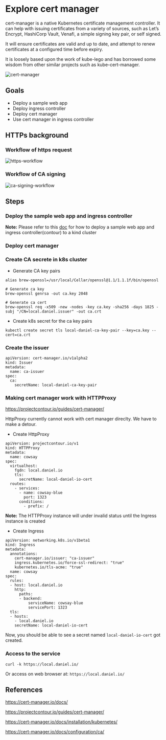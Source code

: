 # Explore cert manager
cert-manager is a native Kubernetes certificate management controller. It can help with issuing certificates from a variety of sources, such as Let’s Encrypt, HashiCorp Vault, Venafi, a simple signing key pair, or self signed.

It will ensure certificates are valid and up to date, and attempt to renew certificates at a configured time before expiry.

It is loosely based upon the work of kube-lego and has borrowed some wisdom from other similar projects such as kube-cert-manager.

![cert-manager](https://i.imgur.com/vaPg3bl.png)

## Goals
* Deploy a sample web app
* Deploy ingress controller
* Deploy cert manager
* Use cert manager in ingress controller

## HTTPs background
### Workflow of https request
![https-workflow](https://i.imgur.com/CPDgrMF.png)
### Workflow of CA signing
![ca-signing-workflow](https://i.imgur.com/AavkL64.png)


## Steps
### Deploy the sample web app and ingress controller
**Note:** Please refer to this [doc](https://hackmd.io/-YoGO4NrQaioK0W5HQXp8Q) for how to deploy a sample web app and ingress controller(contour) to a kind cluster
### Deploy cert manager
### Create CA secrete in k8s cluster
* Generate CA key pairs
```
alias brew-openssl=/usr/local/Cellar/openssl@1.1/1.1.1f/bin/openssl

# Generate ca key
brew-openssl genrsa -out ca.key 2048

# Generate ca cert
brew-openssl req -x509 -new -nodes -key ca.key -sha256 -days 1825 -subj "/CN=local.daniel.issuer" -out ca.crt
```
* Create k8s secret for the ca key pairs
```
kubectl create secret tls local-daniel-ca-key-pair --key=ca.key --cert=ca.crt
```
### Create the issuer
```
apiVersion: cert-manager.io/v1alpha2
kind: Issuer
metadata:
  name: ca-issuer
spec:
  ca:
    secretName: local-daniel-ca-key-pair
```
### Making cert manager work with HTTPProxy
https://projectcontour.io/guides/cert-manager/

HttpProxy currently cannot work with cert manager direclty. We have to make a detour.
* Create HttpProxy
```
apiVersion: projectcontour.io/v1
kind: HTTPProxy
metadata:
  name: cowsay
spec:
  virtualhost:
    fqdn: local.daniel.io
    tls:
      secretName: local-daniel-io-cert
  routes:
    - services:
      - name: cowsay-blue
        port: 1323
      conditions:
        - prefix: /
```
**Note:** The HTTPProxy instance will under invalid status until the Ingress instance is created

* Create Ingress
```
apiVersion: networking.k8s.io/v1beta1
kind: Ingress
metadata:
  annotations:
    cert-manager.io/issuer: "ca-issuer"
    ingress.kubernetes.io/force-ssl-redirect: "true"
    kubernetes.io/tls-acme: "true"
  name: cowsay
spec:
  rules:
  - host: local.daniel.io
    http:
      paths:
      - backend:
          serviceName: cowsay-blue
          servicePort: 1323
  tls:
  - hosts:
    - local.daniel.io
    secretName: local-daniel-io-cert
```
Now, you should be able to see a secret named `local-daniel-io-cert` got created.

### Access to the service
```
curl -k https://local.daniel.io/
```
Or access on web browser at: `https://local.daniel.io/`

## References
https://cert-manager.io/docs/

https://projectcontour.io/guides/cert-manager/

https://cert-manager.io/docs/installation/kubernetes/

https://cert-manager.io/docs/configuration/ca/



